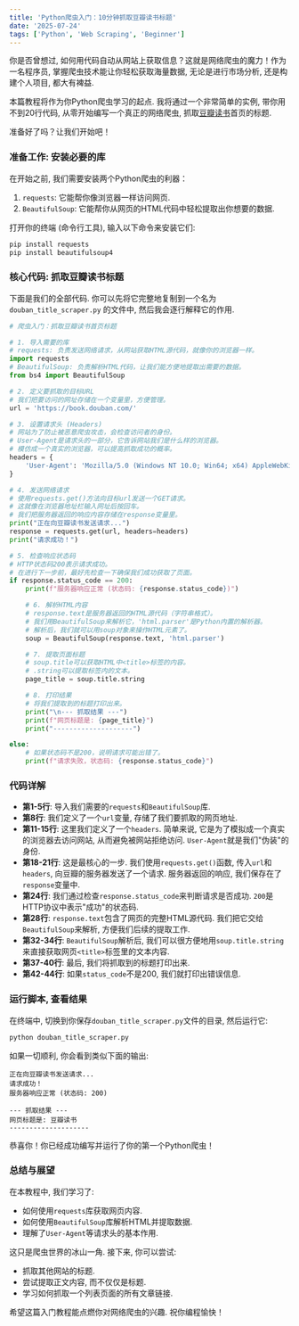 ```yaml
---
title: 'Python爬虫入门：10分钟抓取豆瓣读书标题'
date: '2025-07-24'
tags: ['Python', 'Web Scraping', 'Beginner']
---
```


你是否曾想过, 如何用代码自动从网站上获取信息？这就是网络爬虫的魔力！作为一名程序员, 掌握爬虫技术能让你轻松获取海量数据, 无论是进行市场分析, 还是构建个人项目, 都大有裨益.

本篇教程将作为你Python爬虫学习的起点. 我将通过一个非常简单的实例, 带你用不到20行代码, 从零开始编写一个真正的网络爬虫, 抓取[豆瓣读书](https://book.douban.com/)首页的标题.

准备好了吗？让我们开始吧！

### 准备工作: 安装必要的库

在开始之前, 我们需要安装两个Python爬虫的利器：

1.  `requests`: 它能帮你像浏览器一样访问网页.
2.  `BeautifulSoup`: 它能帮你从网页的HTML代码中轻松提取出你想要的数据.

打开你的终端 (命令行工具), 输入以下命令来安装它们:

```bash
pip install requests
pip install beautifulsoup4
```

### 核心代码: 抓取豆瓣读书标题

下面是我们的全部代码. 你可以先将它完整地复制到一个名为 `douban_title_scraper.py` 的文件中, 然后我会逐行解释它的作用.

```python
# 爬虫入门：抓取豆瓣读书首页标题

# 1. 导入需要的库
# requests: 负责发送网络请求，从网站获取HTML源代码，就像你的浏览器一样。
import requests
# BeautifulSoup: 负责解析HTML代码，让我们能方便地提取出需要的数据。
from bs4 import BeautifulSoup

# 2. 定义要抓取的目标URL
# 我们把要访问的网址存储在一个变量里，方便管理。
url = 'https://book.douban.com/'

# 3. 设置请求头 (Headers)
# 网站为了防止被恶意爬虫攻击，会检查访问者的身份。
# User-Agent是请求头的一部分，它告诉网站我们是什么样的浏览器。
# 模仿成一个真实的浏览器，可以提高抓取成功的概率。
headers = {
    'User-Agent': 'Mozilla/5.0 (Windows NT 10.0; Win64; x64) AppleWebKit/537.36 (KHTML, like Gecko) Chrome/91.0.4472.124 Safari/537.36'
}

# 4. 发送网络请求
# 使用requests.get()方法向目标url发送一个GET请求。
# 这就像在浏览器地址栏输入网址后按回车。
# 我们把服务器返回的响应内容存储在response变量里。
print("正在向豆瓣读书发送请求...")
response = requests.get(url, headers=headers)
print("请求成功！")

# 5. 检查响应状态码
# HTTP状态码200表示请求成功。
# 在进行下一步前，最好先检查一下确保我们成功获取了页面。
if response.status_code == 200:
    print(f"服务器响应正常 (状态码: {response.status_code})")

    # 6. 解析HTML内容
    # response.text是服务器返回的HTML源代码（字符串格式）。
    # 我们用BeautifulSoup来解析它，'html.parser'是Python内置的解析器。
    # 解析后，我们就可以用soup对象来操作HTML元素了。
    soup = BeautifulSoup(response.text, 'html.parser')

    # 7. 提取页面标题
    # soup.title可以获取HTML中<title>标签的内容。
    # .string可以提取标签内的文本。
    page_title = soup.title.string

    # 8. 打印结果
    # 将我们提取到的标题打印出来。
    print("\n--- 抓取结果 ---")
    print(f"网页标题是: {page_title}")
    print("--------------------")

else:
    # 如果状态码不是200，说明请求可能出错了。
    print(f"请求失败，状态码: {response.status_code}")

```

### 代码详解

*   **第1-5行**: 导入我们需要的`requests`和`BeautifulSoup`库.
*   **第8行**: 我们定义了一个`url`变量, 存储了我们要抓取的网页地址.
*   **第11-15行**: 这里我们定义了一个`headers`. 简单来说, 它是为了模拟成一个真实的浏览器去访问网站, 从而避免被网站拒绝访问. `User-Agent`就是我们"伪装"的身份.
*   **第18-21行**: 这是最核心的一步. 我们使用`requests.get()`函数, 传入`url`和`headers`, 向豆瓣的服务器发送了一个请求. 服务器返回的响应, 我们保存在了`response`变量中.
*   **第24行**: 我们通过检查`response.status_code`来判断请求是否成功. `200`是HTTP协议中表示"成功"的状态码.
*   **第28行**: `response.text`包含了网页的完整HTML源代码. 我们把它交给`BeautifulSoup`来解析, 方便我们后续的提取工作.
*   **第32-34行**: `BeautifulSoup`解析后, 我们可以很方便地用`soup.title.string`来直接获取网页`<title>`标签里的文本内容.
*   **第37-40行**: 最后, 我们将抓取到的标题打印出来.
*   **第42-44行**: 如果`status_code`不是200, 我们就打印出错误信息.

### 运行脚本, 查看结果

在终端中, 切换到你保存`douban_title_scraper.py`文件的目录, 然后运行它:

```bash
python douban_title_scraper.py
```

如果一切顺利, 你会看到类似下面的输出:

```
正在向豆瓣读书发送请求...
请求成功！
服务器响应正常 (状态码: 200)

--- 抓取结果 ---
网页标题是: 豆瓣读书
--------------------
```

恭喜你！你已经成功编写并运行了你的第一个Python爬虫！

### 总结与展望

在本教程中, 我们学习了:
*   如何使用`requests`库获取网页内容.
*   如何使用`BeautifulSoup`库解析HTML并提取数据.
*   理解了`User-Agent`等请求头的基本作用.

这只是爬虫世界的冰山一角. 接下来, 你可以尝试:
*   抓取其他网站的标题.
*   尝试提取正文内容, 而不仅仅是标题.
*   学习如何抓取一个列表页面的所有文章链接.

希望这篇入门教程能点燃你对网络爬虫的兴趣. 祝你编程愉快！
